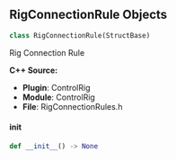 ## RigConnectionRule Objects

```python
class RigConnectionRule(StructBase)
```

Rig Connection Rule

**C++ Source:**

- **Plugin**: ControlRig
- **Module**: ControlRig
- **File**: RigConnectionRules.h

<a id="unreal.RigConnectionRule.__init__"></a>

#### __init__

```python
def __init__() -> None
```

<a id="unreal.RigAndConnectionRule"></a>